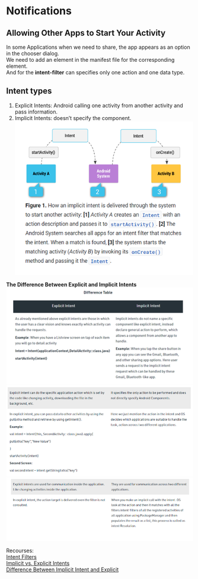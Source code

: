 # Notifications

## Allowing Other Apps to Start Your Activity 
In some Applications when we need to share, the app appears as an option in the chooser dialog.  
We need to add an **<intent-filter>** element in the manifest file for the corresponding <activity> element.  
And for the **intent-filter** can specifies only one action and one data type.  
  
## Intent types
1. Explicit Intents: Android calling one activity from another activity and pass information.  
2. Implicit Intents: doesn’t specify the component.  
![imp](./Notifications/ImplicitIntent.PNG)  

**The Difference Between Explicit and Implicit Intents**  
![diff](./Notifications/diff.PNG)  
![diff2](./Notifications/diff2.PNG)  
![diff3](./Notifications/diff3.PNG)  

Recourses:  
[Intent Filters](https://developer.android.com/training/basics/intents/filters)  
[Implicit vs. Explicit Intents](https://developer.android.com/guide/components/intents-filters#Types)  
[Difference Between Implicit Intent and Explicit](https://www.geeksforgeeks.org/difference-between-implicit-intent-and-explicit-intent-in-android/)    